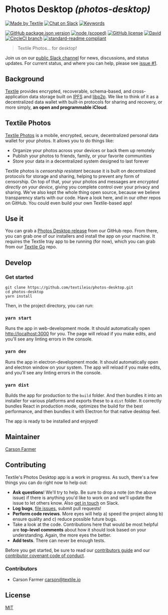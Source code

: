 # Photos Desktop _(photos-desktop)_

[![Made by Textile](https://img.shields.io/badge/made%20by-Textile-informational.svg?style=popout-square)](https://textile.io)
[![Chat on Slack](https://img.shields.io/badge/slack-slack.textile.io-informational.svg?style=popout-square)](https://slack.textile.io)
[![Keywords](https://img.shields.io/github/package-json/keywords/textileio/photos-desktop.svg?style=popout-square)](./package.json)

[![GitHub package.json version](https://img.shields.io/github/package-json/v/textileio/photos-desktop.svg?style=popout-square)](./package.json)
[![node (scoped)](https://img.shields.io/node/v/@textileio/photos-desktop.svg?style=popout-square)](https://www.npmjs.com/package/@textileio/js-http-client)
[![GitHub license](https://img.shields.io/github/license/textileio/photos-desktop.svg?style=popout-square)](./LICENSE)
[![David](https://img.shields.io/david/dev/textileio/photos-desktop.svg)](https://david-dm.org/textileio/js-http-client)
[![CircleCI branch](https://img.shields.io/circleci/project/github/textileio/photos-desktop/master.svg?style=popout-square)](https://circleci.com/gh/textileio/js-http-client)
[![standard-readme compliant](https://img.shields.io/badge/readme%20style-standard-brightgreen.svg?style=popout-square)](https://github.com/RichardLitt/standard-readme)

> Textile Photos... for desktop!

Join us on our [public Slack channel](https://slack.textile.io/) for news, discussions, and status updates. For current status, and where you can help, please see [issue #1](https://github.com/textileio/js-http-client/issues/1).

## Background

[Textile](https://www.textile.io) provides encrypted, recoverable, schema-based, and cross-application data storage built on [IPFS](https://github.com/ipfs) and [libp2p](https://github.com/libp2p). We like to think of it as a decentralized data wallet with built-in protocols for sharing and recovery, or more simply, **an open and programmable iCloud**.

## Textile Photos

[Textile Photos](https://www.textile.photos/) is a mobile, encrypted, secure, decentralized personal data wallet for your photos. It allows you to do things like:

* Organize your photos across your devices or back them up remotely
* Publish your photos to friends, family, or your favorite communities
* Store your data in a decentralized system designed to last forever

Textile photos is _censorship resistant_ because it is built on decentralized protocols for storage and sharing, helping to prevent any form of censorship. On top of that, your your photos and messages are _encrypted directly on your device_, giving you complete control over your privacy and sharing. We've also kept the whole thing open source, because we believe transparency starts with our code. Have a look here, and in our other repos on GitHub. You could even build your own Textile-based app!

## Use it

You can grab a [Photos Desktop release](https://github.com/textileio/photos-desktop/releases) from our GitHub repo. From there, you can grab one of our installers and install the app on your machine. It requires the Textile tray app to be running (for now), which you can grab from our [Textile Go](https://github.com/textileio/go-textile/releases) repo.

## Develop

### Get started

```
git clone https://github.com/textileio/photos-desktop.git
cd photos-desktop
yarn install
```

Then, in the project directory, you can run:

### `yarn start`

Runs the app in web-development mode. It should automatically open [http://localhost:3000](http://localhost:3000) for you. The page will reload if you make edits, and you'll see any linting errors in the console.

### `yarn dev`

Runs the app in electron-development mode. It should automatically open and electron window on your system. The app will reload if you make edits, and you'll see any linting errors in the console.

### `yarn dist`

Builds the app for production to the `build` folder. And then bundles it into an installer for various platforms and exports these to a `dist` folder. It correctly bundles React in production mode, optimizes the build for the best performance, and then bundles it with Electron for that native desktop feel.

The app is ready to be installed and enjoyed!

## Maintainer

[Carson Farmer](https://github.com/carsonfarmer)

## Contributing

Textile's Photos Desktop app is a work in progress. As such, there's a few things you can do right now to help out:

* **Ask questions**! We'll try to help. Be sure to drop a note (on the above issue) if there is anything you'd like to work on and we'll update the issue to let others know. Also [get in touch](https://slack.textile.io) on Slack.
* **Log bugs**, [file issues](https://github.com/textileio/photos-desktop/issues), submit pull requests!
* **Perform code reviews**. More eyes will help a) speed the project along b) ensure quality and c) reduce possible future bugs.
* Take a look at the code. Contributions here that would be most helpful are **top-level comments** about how it should look based on your understanding. Again, the more eyes the better.
* **Add tests**. There can never be enough tests.
  
 Before you get started, be sure to read our [contributors guide](./CONTRIBUTING.md) and our [contributor covenant code of conduct](./CODE_OF_CONDUCT.md).

### Contributors

* Carson Farmer <carson@textile.io>

## License

[MIT](./LICENSE)